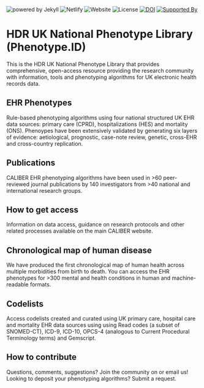 ![powered by Jekyll](https://img.shields.io/badge/powered_by-Jekyll-red.svg) ![Netlify](https://img.shields.io/netlify/cdce00da-ce5d-4c26-ad8d-40a77947e1a4)
![Website](https://img.shields.io/website?url=https%3A%2F%2Fphenotype.id) ![License](https://img.shields.io/github/license/phenotype-id/phenotype-id.github.io) [![DOI](https://zenodo.org/badge/175040221.svg)](https://zenodo.org/badge/latestdoi/175040221) [![Supported By](https://img.shields.io/badge/Supported%20By-HDR%20UK-blue)](https://hdruk.ac.uk)

# HDR UK National Phenotype Library (Phenotype.ID)

This is the HDR UK National Phenotype Library that provides comprehensive, open-access resource providing the research community with information, tools and phenotyping algorithms for UK electronic health records data.

## EHR Phenotypes
Rule-based phenotyping algorithms using four national structured UK EHR data sources: primary care (CPRD), hospitalizations (HES) and mortality (ONS). Phenoypes have been extensively validated by generating six layers of evidence: aetiological, prognostic, case-note review, genetic, cross-EHR and cross-country replication.

## Publications
CALIBER EHR phenotyping algorithms have been used in >60 peer-reviewed journal publications by 140 investigators from >40 national and international research groups.

## How to get access
Information on data access, guidance on research protocols and other related processes available on the main CALIBER website.

## Chronological map of human disease
We have produced the first chronological map of human health across multiple morbidities from birth to death. You can access the EHR phenotypes for >300 mental and health conditions in human and machine-readable formats.

## Codelists
Access codelists created and curated using UK primary care, hospital care and mortality EHR data sources using using Read codes (a subset of SNOMED-CT), ICD-9, ICD-10, OPCS-4 (analogous to Current Procedural Terminology terms) and Gemscript.

## How to contribute
Questions, comments, suggestions? Join the community
on  or email us! Looking to deposit your phenotyping algorithms? Submit a request.